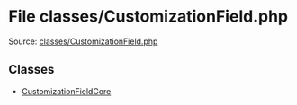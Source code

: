 File classes/CustomizationField.php
=========

Source: [classes/CustomizationField.php](https://github.com/PrestaShop/PrestaShop/blob/1.6.0.11/classes/CustomizationField.php)


Classes
-------

* [CustomizationFieldCore](class.CustomizationFieldCore.md)

